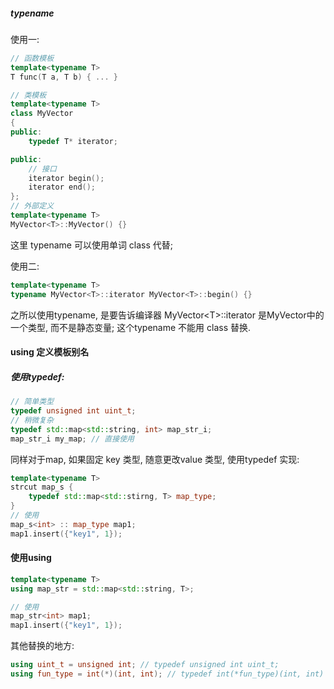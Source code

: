 ##### typename

使用一:

```cpp
// 函数模板
template<typename T>
T func(T a, T b) { ... }

// 类模板
template<typename T>
class MyVector
{
public:
    typedef T* iterator;

public: 
    // 接口
    iterator begin();
    iterator end(); 
};
// 外部定义
template<typename T>
MyVector<T>::MyVector() {}
```

这里 typename 可以使用单词 class 代替;

使用二:

```cpp
template<typename T>
typename MyVector<T>::iterator MyVector<T>::begin() {}
```

之所以使用typename, 是要告诉编译器 MyVector\<T>::iterator 是MyVector中的一个类型, 而不是静态变量;
这个typename 不能用 class 替换.

#### using 定义模板别名

##### 使用typedef:

```cpp
// 简单类型
typedef unsigned int uint_t; 
// 稍微复杂
typedef std::map<std::string, int> map_str_i; 
map_str_i my_map; // 直接使用
```

同样对于map, 如果固定 key 类型, 随意更改value 类型, 使用typedef 实现:

```cpp
template<typename T>
strcut map_s {
    typedef std::map<std::stirng, T> map_type; 
}
// 使用
map_s<int> :: map_type map1;
map1.insert({"key1", 1});
```

#### 使用using

```cpp
template<typename T>
using map_str = std::map<std::string, T>;

// 使用
map_str<int> map1;
map1.insert({"key1", 1});
```

其他替换的地方:

```cpp
using uint_t = unsigned int; // typedef unsigned int uint_t; 
using fun_type = int(*)(int, int); // typedef int(*fun_type)(int, int)
```

